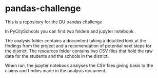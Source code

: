 # pandas-challenge
This is a repository for the DU pandas challenge

In PyCitySchools you can find two folders and jupyter notebook.

The analysis folder contains a documtent taking a detatiled look at the findings from the project and a recomendation of potential next steps for the district. The resources folder contains two CSV files that hold the raw data for the students and the schools in the district.

When run, the jupyter notebook analyses the CSV files giving basis to the claims and findins made in the analysis document.
